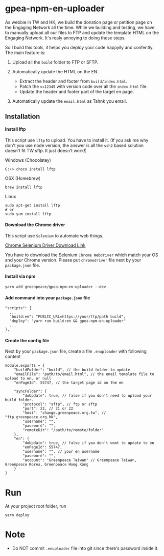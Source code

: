 
# gpea-npm-en-uploader

As webbie in TW and HK, we build the donation page or petition page on the Engaging Network all the time. While we building and testing, we have to manually upload all our files to FTP and update the template HTML on the Engaging Network. It's realy annoying to doing these steps.

So I build this tools, it helps you deploy your code happyily and confently. The main feature is:

1. Upload all the `build` folder to FTP or SFTP.
2. Automatically update the HTML on the EN.

	* Extract the header and footer from `build/index.html`.
	* Patch the `v=12345` with version code over all the `index.html` file.
	* Update the header and footer part of the target en page.

3. 	Automatically update the `email.html` as Tahnk you email.


## Installation


#### Install lftp

This script use `lftp` to upload. You have to install it. (If you ask me why don't you use node version, the answer is all the `ssh2` based solution doesn't fit TW sftp. It just doesn't work!)


Windows (Chocolatey)

```
C:\> choco install lftp
```

OSX (Homebrew)
```
brew install lftp
```

Linux
```
sudo apt-get install lftp
# or
sudo yum install lftp
```

#### Download the Chrome driver

This script use `Selenium` to automate web things.

[Chrome Selenium Driver Download Link](https://www.npmjs.com/package/selenium-webdriver)

You have to download the Selenium `Chrome Webdriver` which match your OS and your Chrome version. Please put `chromedriver` file next by your `package.json` file.


#### Install via npm

```
yarn add greenpeace/gpea-npm-en-uploader --dev
```

#### Add command into your `package.json` file

```
"scripts": {
  ...
  "build:en": "PUBLIC_URL=https://your/ftp/path build",
  "deploy": "yarn run build:en && gpea-npm-en-uploader"
  ...
},
```

#### Create the config file

Next by your `package.json` file, create a file `.enuploader` with following content

```
module.exports = {
	"buildFolder": "build", // the build folder to update
	"emailFile": "path/to/email.html", // the email template file to upload to en. or null
	"enPageId": 55747, // the target page id on the en

	"syncFolder": {
		"doUpdate": true, // false if you don't need to upload your build folder.
		"protocol": "sftp", // ftp or sftp
		"port": 22, // 21 or 22
		"host": "change.greenpeace.org.tw", // "ftp.greenpeace.org.hk",
		"username": "",
		"password": "",
		"remoteDir": "/path/to/remote/folder"
	},
	"en": {
		"doUpdate": true, // false if you don't want to update to en
		"enPageId": 55747,
		"username": "", // your en username
		"password": "",
		"account": "Greenpeace Taiwan" // Greenpeace Taiwan, Greenpeace Korea, Greenpeace Hong Kong
	}
}
```

# Run

At your project root folder, run

```
yarn deploy
```


# Note

* Do NOT commit `.enuploader` file into git since there's password inside it.